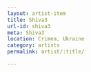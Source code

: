 ```yaml
---
layout: artist-item
title: Shiva3
url-id: shiva3
meta: Shiva3
location: Crimea, Ukraine
category: artists
permalink: artist/:title/

---
```




